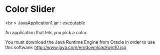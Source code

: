 # Color Slider


<br \> JavaApplication1.jar : executable

An application that lets you pick a color.

You must download the Java Runtime Engine from Oracle in order to use this software:
http://www.java.com/en/download/win10.jsp
